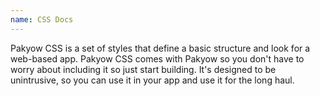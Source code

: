 ```yaml
---
name: CSS Docs
---
```


Pakyow CSS is a set of styles that define a basic structure and look for a web-based app. Pakyow CSS comes with Pakyow so you don't have to worry about including it so just start building. It's designed to be unintrusive, so you can use it in your app and use it for the long haul.
